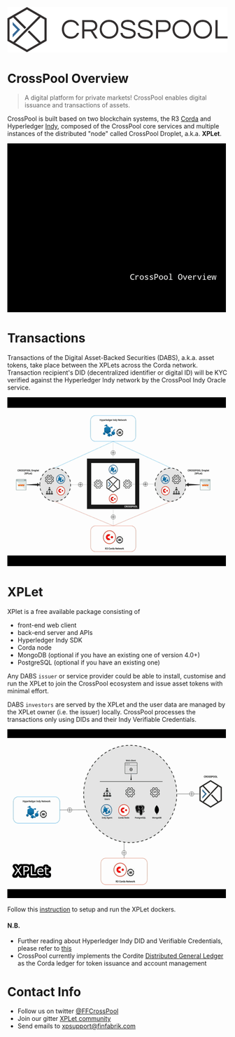 ![CrossPool](./images/CPLogo_Dark_1000.png)

# CrossPool Overview

> A digital platform for private markets! 
  CrossPool enables digital issuance and transactions of assets.

CrossPool is built based on two blockchain systems, the R3 [Corda](https://www.corda.net) and Hyperledger [Indy](https://www.hyperledger.org/projects/hyperledger-indy), composed of the CrossPool core services and multiple instances of the distributed "node" called CrossPool Droplet, a.k.a. **XPLet**.

![overview](./images/overview.gif)

# Transactions

Transactions of the Digital Asset-Backed Securities (DABS), a.k.a. asset tokens, take place between the XPLets across the Corda network. Transaction recipient's DID (decentralized identifier or digital ID) will be KYC verified against the Hyperledger Indy network by the CrossPool Indy Oracle service.

![transfer](./images/transfer.gif)

# XPLet

XPlet is a free available package consisting of

- front-end web client
- back-end server and APIs
- Hyperledger Indy SDK
- Corda node
- MongoDB (optional if you have an existing one of version 4.0+)
- PostgreSQL (optional if you have an existing one)

Any DABS `issuer` or service provider could be able to install, customise and run the XPLet to join the CrossPool ecosystem and issue asset tokens with minimal effort.

DABS `investors` are served by the XPLet and the user data are managed by the XPLet owner (i.e. the issuer) locally. CrossPool processes the transactions only using DIDs and their Indy Verifiable Credentials.
  

![xplet](./images/xplet.gif)

Follow this [instruction](./dockers/README.md) to setup and run the XPLet dockers.

#### N.B.

- Further reading about Hyperledger Indy DID and Verifiable Credentials, please refer to [this](https://github.com/hyperledger/education/blob/master/LFS171x/docs/introduction-to-hyperledger-indy.md)
- CrossPool currently implements the Cordite [Distributed General Ledger](https://cordite.readthedocs.io/en/latest/content/concepts/dgl.html#dgl) as the Corda ledger for token issuance and account management

# Contact Info

- Follow us on twitter [@FFCrossPool](https://twitter.com/FFCrossPool)
- Join our gitter [XPLet community](https://gitter.im/XPLet/community)
- Send emails to [xpsupport@finfabrik.com](mailto:xpsupport@finfabrik.com)